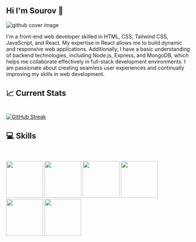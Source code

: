 ## Hi I'm Sourov  :wave:

![github cover image](https://i.ibb.co/TLHg4x3/github-cover.png)

I'm a front-end web developer skilled in HTML, CSS, Tailwind CSS, JavaScript, and React. My expertise in React allows me to build dynamic and responsive web applications. Additionally, I have a basic understanding of backend technologies, including Node.js, Express, and MongoDB, which helps me collaborate effectively in full-stack development environments. I am passionate about creating seamless user experiences and continually improving my skills in web development.

## :chart_with_upwards_trend: Current Stats
<br/>
<a href="https://git.io/streak-stats"><img src="https://streak-stats.demolab.com?user=sour0v1&theme=dark" alt="GitHub Streak" /></a>
<br/>

## :computer: Skills
<br/>
<p>
  <img width="100px" src="https://i.ibb.co/Q9VGYVX/html-logo.png"/>
  <img width="100px" src="https://i.ibb.co/YBphLHV/css-logo.png"/>
  <img width="100px" src="https://i.ibb.co/pypzwHb/tailwind-logo.png"/>
  <img width="100px" src="https://i.ibb.co/CHfrfDp/js-logo.png"/>
  <img width="100px" src="https://i.ibb.co/9Tj573T/react-logo.webp"/>
  <img width="100px" src="https://i.ibb.co/fNCjRqn/firebase-logo.webp"/>
</p>
